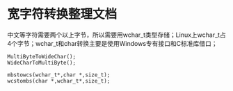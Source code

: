 # 宽字符转换整理文档
中文等字符需要两个以上字节，所以需要用wchar_t类型存储；Linux上wchar_t占4个字节；wchar_t和char转换主要是使用Windows专有接口和C标准库借口；
```
MultiByteToWideChar();
WideCharToMultiByte();

mbstowcs(wchar_t*,char *,size_t);
wcstombs(char *,wchar_t*,size_t);
```